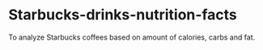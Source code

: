 # Starbucks-drinks-nutrition-facts
To analyze Starbucks coffees based on amount of calories, carbs and fat.
